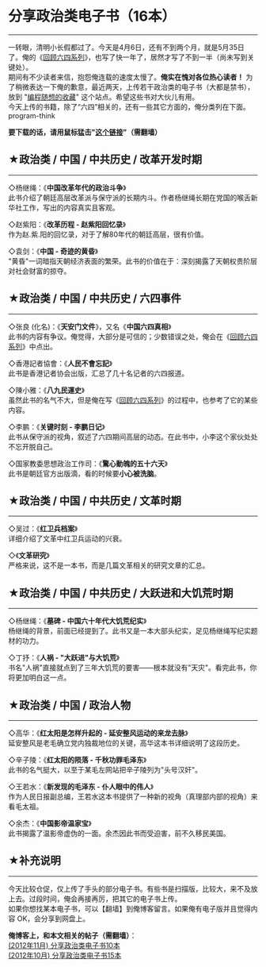 # 分享政治类电子书（16本） 

-----

 一转眼，清明小长假都过了。今天是4月6日，还有不到两个月，就是5月35日了。俺的《[回顾六四系列](http://program-think.blogspot.com/2011/06/june-fourth-incident-0.html)》，也写了快一年了，居然才写了不到一半（尚未写到关键处）。  
 期间有不少读者来信，抱怨俺连载的速度太慢了。**俺实在愧对各位热心读者！** 
 为了稍微表达一下俺的歉意，最近两天，上传若干政治类的电子书（大都是禁书），放到 "[编程随想的收藏](https://code.google.com/p/program-think/)" 这个站点。希望这些书对大伙儿有用。  
 今天上传的书籍，除了“六四”相关的，还有一些其它方面的，俺分类列在下面。program-think  
   
 **要下载的话，请用鼠标猛击"[这个链接](https://code.google.com/p/program-think/wiki/Books)"（需翻墙）** 
   
 ## ★政治类 / 中国 / 中共历史 / 改革开发时期
-------------------------

  
 ◇杨继绳：《**中国改革年代的政治斗争**》  
 此书介绍了朝廷高层改革派与保守派的长期内斗。作者杨继绳长期在党国的喉舌新华社工作，写出的内容真实且客观。  
   
 ◇赵紫阳：《**改革历程 - 赵紫阳回忆录**》  
 作为赵.紫.阳的回忆录，对于了解80年代的朝廷高层，很有价值。  
   
 ◇袁剑：《**中国 - 奇迹的黄昏**》  
 "黄昏"一词暗指天朝经济表面的繁荣。此书的价值在于：深刻揭露了天朝权贵阶层对社会财富的掠夺。  
   
 ## ★政治类 / 中国 / 中共历史 / 六四事件
-----------------------

  
 ◇张良 (化名)：《**天安门文件**》，又名《**中国六四真相**》  
 此书的内容有争议。俺觉得，大部分是可信的；少数错误之处，俺会在《[回顾六四系列](http://program-think.blogspot.com/2011/06/june-fourth-incident-0.html)》中点出。  
   
 ◇香港記者協會：《**人民不會忘記**》  
 此书是香港记者协会出版，汇总了几十名记者的六四报道。  
   
 ◇陳小雅：《**八九民運史**》   
 虽然此书的名气不大，但是俺在写《[回顾六四系列](http://program-think.blogspot.com/2011/06/june-fourth-incident-0.html)》的过程中，也参考了它的某些内容。  
   
 ◇李鹏：《**关键时刻 - 李鹏日记**》  
 此书从保守派的视角，叙述了六四期间高层的动态。在此书中，小李这个家伙处处不忘开脱自己。  
   
 ◇国家教委思想政治工作司：《**驚心動魄的五十六天**》  
 此书是朝廷官方出版滴，看的时候要**小心被洗脑**。  
   
 ## ★政治类 / 中国 / 中共历史 / 文革时期
-----------------------

  
 ◇吴过：《**红卫兵档案**》  
 详细介绍了文革中红卫兵运动的兴衰。  
   
 ◇《**文革研究**》  
 严格来说，这不是一本书，而是几篇文革相关的研究文章的汇总。  
   
 ## ★政治类 / 中国 / 中共历史 / 大跃进和大饥荒时期
----------------------------

  
 ◇杨继绳：《**墓碑 - 中国六十年代大饥荒纪实**》  
 杨继绳的背景，前面已经提到了。此书又是一本大部头纪实，足见杨继绳写纪实题材的功力。  
   
 ◇丁抒：《**人祸 - "大跃进"与大饥荒**》  
 书名"人祸"直接就点到了三年大饥荒的要害——根本就没有"天灾"。看完此书，你将更加明白这一点。  
   
 ## ★政治类 / 中国 / 政治人物
----------------

  
 ◇高华：《**红太阳是怎样升起的 - 延安整风运动的来龙去脉**》  
 延安整风是老毛确立党内独裁地位的关键，高华这本书详细说明了这段历史。  
   
 ◇辛子陵：《**红太阳的陨落 - 千秋功罪毛泽东**》  
 此书的名气挺大，以至于某毛左网站把辛子陵列为"头号汉奸"。  
   
 ◇王若水：《**新发现的毛泽东 - 仆人眼中的伟人**》  
 作为人民日报副总编，王若水这本书提供了一种新的视角（真理部内部的视角）来看毛太祖。  
   
 ◇余杰：《**中国影帝温家宝**》  
 此书揭露了温影帝虚伪的一面。余杰因此书而受迫害，前不久移民美国。  
   
   
 ## ★补充说明
-----

  
 今天比较仓促，仅上传了手头的部分电子书。有些书是扫描版，比较大，来不及放上去。过段时间，俺会再接再厉，把其它的电子书上传。  
 如果你想找某本电子书，可以【翻墙】到俺博客留言。如果俺有电子版并且觉得内容 OK，会分享到网盘上。  
   
   
 **俺博客上，和本文相关的帖子（需翻墙）**：  
 [(2012年11月) 分享政治类电子书10本](https://program-think.blogspot.com/2012/11/share-polity-books.html)  
 [(2012年10月) 分享政治类电子书15本](https://program-think.blogspot.com/2012/10/share-polity-books.html) 